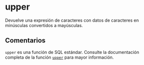 ﻿---
SidebarGroup: "index-text-functions"
Autogenerated: true
---

# upper

Devuelve una expresión de caracteres con datos de caracteres en minúsculas convertidos a mayúsculas.

## Comentarios 

`upper` es una función de SQL estándar. Consulte la documentación completa de la función [`upper`](https://learn.microsoft.com/es-es/sql/t-sql/functions/upper-transact-sql) para mayor información.
